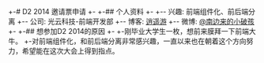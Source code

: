 +-# D2 2014 邀请票申请
+-
+-## 个人资料
+-
+-- 兴趣: 前端组件化、前后端分离
+-- 公司: 光云科技-前端开发部
+-- 博客: [逍遥游](http://www.xyssblog.com) 
+-- 微博: [@南边来的小破孩](http://weibo.com/xyss1992/) 
+-
+-## 想参加D2 2014的原因
+-
+-刚毕业大学生一枚，想前来膜拜一下前端大牛。
+-对前端组件化，和前后端分离非常感兴趣，一直以来也在朝着这个方向努力，希望能在这次大会上得到指点。
